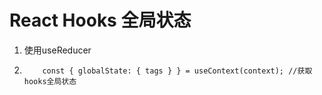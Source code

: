 # React Hooks 全局状态
1. 使用useReducer
2.  
    ```   
        const { globalState: { tags } } = useContext(context); //获取hooks全局状态
    ```
